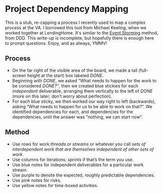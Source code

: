 # Project Dependency Mapping

This is a stub, re-capping a process I recently used to map a complex process at the VA. I borrowed this tool from Michael Keeling, when we worked together at LendingHome. It's similar to the [Event Storming](https://en.wikipedia.org/wiki/Event_storming) method, from DDD. This write-up is incomplete, but hopefully there is enough here to prompt questions. Enjoy, and as always, YMMV!

## Process

- On the far right of the visible area of the board, we made a tall (full-screen height at the start) box labeled _DONE_.
- Beginning with _DONE_, we asked “What needs to happen for the work to be considered _DONE?”_, then we created blue stickies for each _independent_ deliverable, arranging them vertically to the left of _DONE_ (more on this later; don’t worry about perfection).
- For each blue sticky, we then worked our way right to left (backwards), asking “What needs to happen for us to be able to work on that?”. We identified dependencies for each, and dependencies for the dependencies, until the answer was “nothing, we can start now”.

## Method

- Use rows for work _threads_ or _streams_ or whatever you call _sets of interdependent work that are themselves independent of other sets of work_.
- Use columns for iterations: _sprints_ if that’s the term you use.
- Use blue notes for independent deliverables for a particular work stream.
- Use purple to denote the expected, roughly predictable dependencies.
- Use pink notes for risks.
- Use yellow notes for time-boxed activities.
<!--stackedit_data:
eyJoaXN0b3J5IjpbMTA0MDY1MzQ5MV19
-->